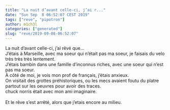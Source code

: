 ```yaml
---
title: "La nuit d’avant celle-ci, j’ai r..."
date: "Sun Sep  8 06:52:07 CEST 2019"
tags: ["reve", "pipotron"]
author: m1ch3l
categories: ["generated"]
slug: "reve/2019-09-08-06:52:07"
---
```


La nuit d’avant celle-ci, j’ai rêvé que...<br>
J’étais à Marseille, avec ma soeur qui n’était pas ma soeur, je faisais du velo très très très lentement.<br>
J’étais bambin dans une famille d’inconnus riches, avec une soeur qui n’est pas ma soeur.<br>
À côté de moi, je vois mon prof de français, j’étais anxieux.<br>
On visitait des grottes préhistoriques, ou les mecs avaient foutu du platre partout sur les oeuvres pour avoir des traces.<br>
chuck norris était avec mon ami imaginaire.<br>
<br>
Et le rêve s’est arrêté, alors que j’etais encore au milieu.<br>
<br>
